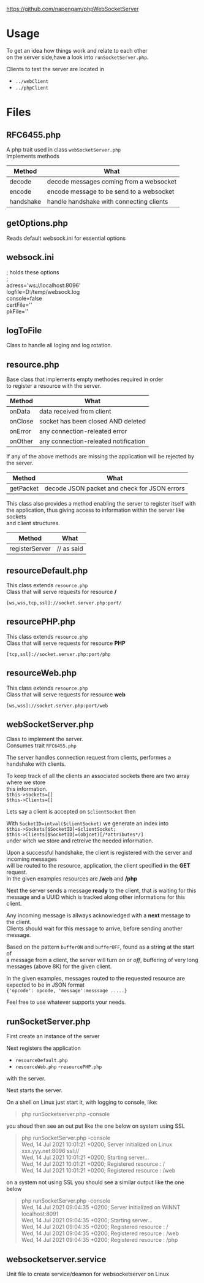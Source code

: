 https://github.com/napengam/phpWebSocketServer

# Usage

To get an idea how things work and relate to each other  
on the server side,have a look into  `runSocketServer.php`.

Clients to test the server are located in 

- `../webClient`
- `../phpClient`

# Files

## RFC6455.php

A php trait used in class `webSocketServer.php`  
Implements methods 

Method|What
------|----
decode| decode messages coming from a websocket
encode| encode message to be send to a websocket
handshake|handle handshake with connecting clients

## getOptions.php

Reads default websock.ini for essential options

## websock.ini

; holds these options  
;  
adress='ws://localhost:8096'  
logfile=D:/temp/websock.log  
console=false  
certFile=''  
pkFile=''  

## logToFile

Class to handle all loging and log rotation.

## resource.php

Base class that implements empty methodes required in order   
to register a resource with the server.

Method|What
------|----
onData    | data received from client
onClose   | socket has been closed AND deleted
onError   | any connection-releated error
onOther   | any connection-releated notification


If any of the above methods are missing the application will be rejected by the server.   

Method|What
------|----
getPacket | decode JSON packet and check for JSON errors

This class also provides a method enabling the server to register itself with  
the application, thus giving access to information within the server like sockets  
and client structures.

Method|What
------|----
registerServer    | // as said




## resourceDefault.php

This class extends `resource.php`  
Class that will serve requests for resource **/** 

`[ws,wss,tcp,ssl]://socket.server.php:port/`

## resourcePHP.php
This class extends `resource.php`  
Class that will serve requests for resource **PHP** 

`[tcp,ssl]://socket.server.php:port/php`


## resourceWeb.php
This class extends `resource.php`  
Class that will serve requests for resource  **web**

`[ws,wss]://socket.server.php:port/web`

## webSocketServer.php

Class to implement the server.  
Consumes trait `RFC6455.php`

The server handles connection request from clients, performes a handshake with clients.   

To keep track of all the clients an associated sockets there are two array where we store  
this information.  
`$this->Sockets=[]`  
`$this->Clients=[]`

Lets say a client is accepted on `$clientSocket`  then   

With `SocketID=intval($clientSocket)` we generate an index into  
`$this->Sockets[$SocketID]=$clientSocket;`   
`$this->Clients[$SocketID]=(objcet)[/*attributes*/]`      
under witch we store and retreive the needed information.


Upon a successful handshake, the client is registered with the server and incoming messages   
will be routed to the resource, application, the client specified in the **GET** request.  
In the given examples resources are **/web** and **/php** 

Next the server sends a message **ready** to the client, that is waiting for this  
message and a UUID which is tracked along other informations for this client.

Any incoming message is allways acknowledged with a **next** message to the client.  
Clients should wait for this message to arrive, before sending another message. 

Based on the pattern `bufferON` and `bufferOFF`, found as a string at the start of  
a message from a client, the server will turn *on* or *off*, buffering of very long 
messages (above 8K) for the given client.

In the given examples, messages routed to the requested resource are expected to be in JSON format  
`{'opcode': opcode, 'message':messsage .....}`

Feel free to use whatever supports your needs.


## runSocketServer.php

First create an instance of the server


Next registers the application  
- `resourceDefault.php` 
- `resourceWeb.php` 
-`resourcePHP.php` 

with the server.  

Next starts the server.

On a shell on Linux  just start it, with logging to console, like:

> php runSocketserver.php -console  

you shoud then see an out put like the one below on system using SSL


> php runSocketServer.php  -console  
> Wed, 14 Jul 2021 10:01:21 +0200; Server initialized on Linux  xxx.yyy.net:8096 ssl://  
> Wed, 14 Jul 2021 10:01:21 +0200; Starting server...  
> Wed, 14 Jul 2021 10:01:21 +0200; Registered resource : /  
> Wed, 14 Jul 2021 10:01:21 +0200; Registered resource : /web  

on a system not using SSL you should see a similar output like the one below

> php runSocketServer.php -console  
> Wed, 14 Jul 2021 09:04:35 +0200; Server initialized on WINNT  localhost:8091   
> Wed, 14 Jul 2021 09:04:35 +0200; Starting server...  
> Wed, 14 Jul 2021 09:04:35 +0200; Registered resource : /  
> Wed, 14 Jul 2021 09:04:35 +0200; Registered resource : /web  
> Wed, 14 Jul 2021 09:04:35 +0200; Registered resource : /php  
>  



## websocketserver.service

Unit file to create service/deamon for websocketserver on Linux 

